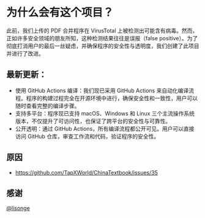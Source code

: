 # 为什么会有这个项目？
此前，我们上传的 PDF 合并程序在 VirusTotal 上被检测出可能含有病毒。然而，正如许多安全领域的朋友所知，这种检测结果往往是误报（false positive）。为了彻底打消用户的最后一丝疑虑，并确保程序的安全性与透明度，我们创建了此项目并进行了改进。

## 最新更新：
* 使用 GitHub Actions 编译：我们现已采用 GitHub Actions 来自动化编译流程。程序的构建过程完全在开源环境中进行，确保安全性和一致性，用户可以随时查看完整的编译步骤。
* 支持多平台：程序现已支持 macOS、Windows 和 Linux 三个主流操作系统版本，不仅提升了可访问性，也保证了跨平台的安全性与可靠性。
* 公开透明：通过 GitHub Actions，所有编译流程都公开可见。用户可以直接访问 GitHub 仓库，审查工作流和代码，验证程序的安全性。

## 原因
* https://github.com/TapXWorld/ChinaTextbook/issues/35

## 感谢
[ @lisonge](https://github.com/lisonge/)
